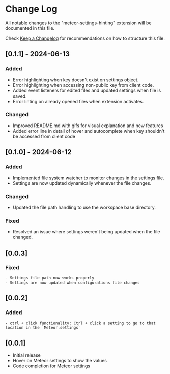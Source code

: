# Change Log

All notable changes to the "meteor-settings-hinting" extension will be documented in this file.

Check [Keep a Changelog](http://keepachangelog.com/) for recommendations on how to structure this file.

## [0.1.1] - 2024-06-13

### Added
  - Error highlighting when key doesn't exist on settings object.
  - Error highlighting when accessing non-public key from client code.
  - Added event listeners for edited files and updated settings when file is saved.
  - Error linting on already opened files when extension activates.

### Changed
  - Improved README.md with gifs for visual explanation and new features
  - Added error line in detail of hover and autocomplete when key shouldn't be accessed from client code
  

## [0.1.0] - 2024-06-12

### Added
  - Implemented file system watcher to monitor changes in the settings file.
  - Settings are now updated dynamically whenever the file changes.

### Changed
  - Updated the file path handling to use the workspace base directory.

### Fixed
  - Resolved an issue where settings weren't being updated when the file changed.



## [0.0.3]

### Fixed
    - Settings file path now works properly
    - Settings are now updated when configurations file changes

## [0.0.2]

### Added 
    - ctrl + click functionality: Ctrl + click a setting to go to that location in the `Meteor.settings`

## [0.0.1]

- Initial release
- Hover on Meteor settings to show the values
- Code completion for Meteor settings
